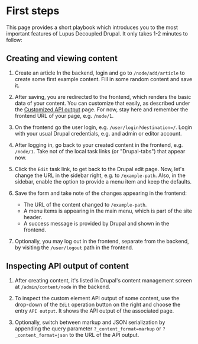 # First steps

This page provides a short playbook which introduces you to the most important features of Lupus Decoupled Drupal. It only takes 1-2 minutes to follow:

## Creating and viewing content

1. Create an article
In the backend, login and go to `/node/add/article` to create some first example content.  Fill in some random content and save it.

2. After saving, you are redirected to the frontend, which renders the basic data of your content. You can customize that easily, as described under the [Customized API output](/guide/customized-api-output) page. For now, stay here and remember the frontend URL of your page, e.g. `/node/1`.

3. On the frontend go the user login, e.g. `/user/login?destination=/`. Login with your usual Drupal credentials, e.g. and admin or editor account.

4.  After logging in, go back to your created content in the frontend, e.g. `/node/1`. Take not of the local task links (or "Drupal-tabs") that appear now.

5. Click the `Edit` task link, to get back to the Drupal edit page. Now, let's change the URL in the sidebar right, e.g. to `/example-path`. Also, in the sidebar, enable the  option to provide a menu item and keep the defaults.

6. Save the form and take note of the changes appearing in the frontend:
    * The URL of the content changed to `/example-path`.
    * A menu items is appearing in the main menu, which is part of the site header.
    * A success message is provided by Drupal and shown in the frontend.

7. Optionally, you may log out in the frontend, separate from the backend, by visiting the `/user/logout` path in the frontend.

## Inspecting API output of content

1. After creating content, it's listed in Drupal's content management screen at `/admin/content/node` in the backend.

2. To inspect the custom element API output of some content, use the drop-down of the `Edit` operation button on the right and choose the entry `API output`. It shows the API output of the associated page.

3. Optionally, switch between markup and JSON serialization by appending the query parameter `?_content_format=markup` or `?_content_format=json` to the URL of the API output.

